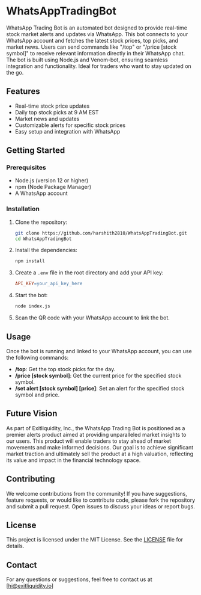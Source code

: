 # WhatsAppTradingBot

WhatsApp Trading Bot is an automated bot designed to provide real-time stock market alerts and updates via WhatsApp. This bot connects to your WhatsApp account and fetches the latest stock prices, top picks, and market news. Users can send commands like "/top" or "/price [stock symbol]" to receive relevant information directly in their WhatsApp chat. The bot is built using Node.js and Venom-bot, ensuring seamless integration and functionality. Ideal for traders who want to stay updated on the go.

## Features

- Real-time stock price updates
- Daily top stock picks at 9 AM EST
- Market news and updates
- Customizable alerts for specific stock prices
- Easy setup and integration with WhatsApp

## Getting Started

### Prerequisites

- Node.js (version 12 or higher)
- npm (Node Package Manager)
- A WhatsApp account

### Installation

1. Clone the repository:

    ```bash
    git clone https://github.com/harshith2810/WhatsAppTradingBot.git
    cd WhatsAppTradingBot
    ```

2. Install the dependencies:

    ```bash
    npm install
    ```

3. Create a `.env` file in the root directory and add your API key:

    ```makefile
    API_KEY=your_api_key_here
    ```

4. Start the bot:

    ```bash
    node index.js
    ```

5. Scan the QR code with your WhatsApp account to link the bot.

## Usage

Once the bot is running and linked to your WhatsApp account, you can use the following commands:

- **/top**: Get the top stock picks for the day.
- **/price [stock symbol]**: Get the current price for the specified stock symbol.
- **/set alert [stock symbol] [price]**: Set an alert for the specified stock symbol and price.

## Future Vision

As part of Exitliquidity, Inc., the WhatsApp Trading Bot is positioned as a premier alerts product aimed at providing unparalleled market insights to our users. This product will enable traders to stay ahead of market movements and make informed decisions. Our goal is to achieve significant market traction and ultimately sell the product at a high valuation, reflecting its value and impact in the financial technology space.

## Contributing

We welcome contributions from the community! If you have suggestions, feature requests, or would like to contribute code, please fork the repository and submit a pull request. Open issues to discuss your ideas or report bugs.

## License

This project is licensed under the MIT License. See the [LICENSE](LICENSE) file for details.

## Contact

For any questions or suggestions, feel free to contact us at [hi@exitliquidity.io]
